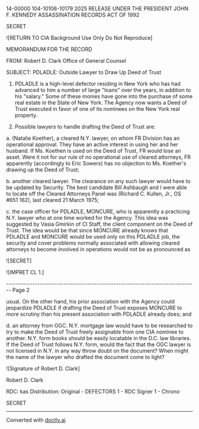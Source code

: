 14-00000
104-10106-10179
2025 RELEASE UNDER THE PRESIDENT JOHN F. KENNEDY ASSASSINATION RECORDS ACT OF 1992

SECRET

![RETURN TO CIA Background Use Only Do Not Reproduce]

MEMORANDUM FOR THE RECORD

FROM:
Robert D. Clark
Office of General Counsel

SUBJECT:
PDLADLE: Outside Lawyer to Draw Up
Deed of Trust

1.  PDLADLE is a high-level defector residing in New York who has
    had advanced to him a number of large "loans" over the years, in addition
    to his "salary." Some of these monies have gone into the purchase of
    some real estate in the State of New York. The Agency now wants a
    Deed of Trust executed in favor of one of its nominees on the New York
    real property.

2.  Possible lawyers to handle drafting the Deed of Trust are:

a.  (Natalie Koether), a cleared N.Y. lawyer, on whom FR
Division has an operational approval. They have an active
interest in using her and her husband. If Ms. Koethen is
used on the Deed of Trust, FR would lose an asset. Were it
not for our rule of no operational use of cleared attorneys,
FR apparently (accordingly to Eric Sowers) has no objection
to Ms. Koether's drawing up the Deed of Trust;

b.  another cleared lawyer. The clearance on any such lawyer
would have to be updated by Security. The best candidate
Bill Ashbaugh and I were able to locate off the Cleared Attorneys
Panel was (Richard C. Kullen, Jr., OS #651 162), last cleared
21 March 1975;

c.  the case officer for PDLADLE, MONCURE, who is apparently
a practicing N.Y. lawyer who at one time worked for the Agency.
This idea was suggested by Vasia Gmirkin of CI Staff, the
client component on the Deed of Trust. The idea would be that
since MONCURE already knows that PDLADLE and MONCURE
would be used only on this PDLADLE job, the security and cover
problems normally associated with allowing cleared attorneys
to become involved in operations would not be as pronounced as

![SECRET]

![IMPRET CL 1.]


-------------------------------------------------------------------------------- Page 2

usual. On the other hand, his prior association with the Agency could jeopardize PDLADLE if drafting the Deed of Trust exposes MONCURE to more scrutiny than his present association with PDLADLE already does; and

d. an attorney from OGC. N.Y. mortgage law would have to be researched to try to make the Deed of Trust freely assignable from one CIA nominee to another. N.Y. form books should be easily locatable in the D.C. law libraries. If the Deed of Trust follows N.Y. form, would the fact that the OGC lawyer is not licensed in N.Y. in any way throw doubt on the document? When might the name of the lawyer who drafted the document come to light?

![Signature of Robert D. Clark]

Robert D. Clark

RDC: kas
Distribution:
Original - DEFECTORS
1 - RDC Signer
1 - Chrono

SECRET


---
Converted with [doctly.ai](https://doctly.ai)